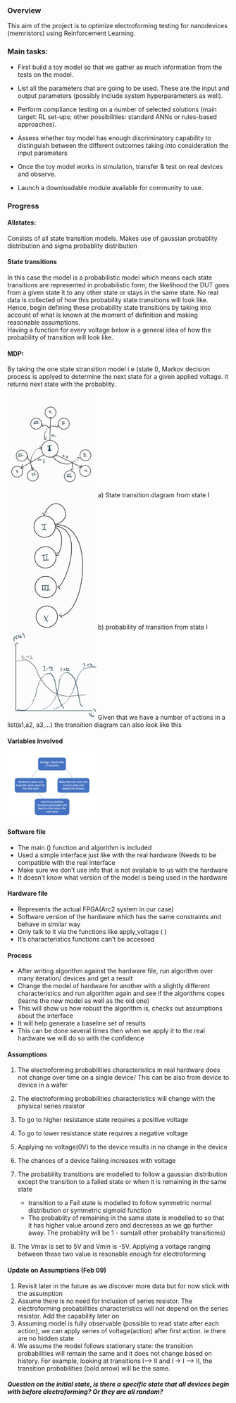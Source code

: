 ### Overview
This aim of the project is to optimize electroforming testing for nanodevices (memristors) using Reinforcement Learning.  

### Main tasks:	 

- First build a toy model so that we gather as much information from the tests on the model.  

- List all the parameters that are going to be used. These are the input and output parameters (possibly include system hyperparameters as well).   

- Perform compliance testing on a number of selected solutions (main target: RL set-ups; other possibilities: standard ANNs or rules-based approaches).  

- Assess whether toy model has enough discriminatory capability to distinguish between the different outcomes taking into consideration the input parameters 

- Once the toy model works in simulation, transfer & test on real devices and observe.  

- Launch a downloadable module available for community to use. 

### Progress

#### Allstates: 
Consists of all state transition models. Makes use of gaussian probablity distribution and sigma probablity distribution 
#### State transitions
In this case the model is a probabilistic model which means each state transitions are represented in probabilistic form; the likelihood the DUT goes from a given state it to any other state or stays in the same state. No real data is collected of how this probability state transitions will look like. Hence, begin defining these probability state transitions by taking into account  of what is known at the moment of definition and making reasonable assumptions.   
Having a function for every voltage below is a general idea of how the probability of transition will look like.
#### MDP: 
By taking the one state stransition model i.e (state I), Markov decision process is applyed to determine the next state for a given applied voltage. it returns next state with the probablity.

 
<img src="https://github.com/MeklitWoldeamlak/eee4_project/blob/master/Data/im1.jpg"  width=40% height=40%>
a)	State transition diagram from state I

<img src="https://github.com/MeklitWoldeamlak/eee4_project/blob/master/Data/im2.jpg"  width=40% height=40%>
b) probability of transition from state I

<img src="https://github.com/MeklitWoldeamlak/eee4_project/blob/master/Data/im3.jpg"  width=40% height=40%>
Given that we have a number of actions in a list(a1,a2, a3,…)  the transition diagram can also look like this

#### Variables Involved  
<img src="https://github.com/MeklitWoldeamlak/eee4_project/blob/master/Data/im.png"  width=40% height=40%>

#### Software file
- The main () function and algorithm is included
- Used a simple interface just like with the real hardware (Needs to be compatible with the real interface
- Make sure  we don’t use info that is not available to us with the hardware
- It doesn’t know what version of the model is being used in the hardware

#### Hardware file
- Represents the actual FPGA(Arc2 system in our case)
- Software version of the hardware which has the same constraints and behave in similar way
- Only talk to it via the functions like apply_voltage ( )
- It’s characteristics functions can’t be accessed 

#### Process
- After writing algorithm against the hardware file, run algorithm over many iteration/ devices and get a result
- Change the model of hardware for another with a slightly different characteristics and run algorithm again and see if the algorithms copes (learns the new model as well as the old one)
- This will show us how robust the algorithm is, checks out assumptions about the interface 
- It will help generate a baseline set of results
- This can be done several times then when we apply it to the real hardware we will do so with the confidence 

#### Assumptions 

1. The electroforming probabilities characteristics in real hardware does not change over time on a single device/ This can be also from device to device in a wafer  
2. The electroforming probabilities characteristics will change with the physical series resistor
3. To go to higher resistance state requires a positive voltage
4. To go to lower resistance state requires a negative voltage
5. Applying no voltage(0V) to the device results in no change in the device
6. The chances of a device failing increases with voltage
7. The probability transitions are modelled to follow a gaussian distribution except the transition to a failed state or when it is remaining in the same state

    - transition to a Fail state is modelled to follow symmetric normal distribution or symmetric sigmoid function
    - The probablity of remaining in the same state is modelled to so that it has higher value around zero and decreseas as we gp further away. The probablity will be 1 - sum(all other probablity transitioms)
8. The Vmax is set to 5V and Vmin is -5V. Applying a voltage ranging between these two value is resonable enough for electroforming 

#### Update on Assumptions (Feb 09)

1. Revisit later in the future as we discover more data but for now stick with the assumption
2.  Assume there is no need for inclusion of series resistor. The electroforming probabilities characteristics will not depend on the series resistor. Add the capability later on   
9. Assuming model is fully observable (possible to read state after each action), we can apply series of voltage(action) after first action. ie there are no hidden state
10. We assume the model follows stationary state: the transition probabilities will remain the same and it does not change based on history. For example, looking at transitions
 I--> II and I -> I --> II, the transition probabilities (bold arrow) will be the same.

##### Question on the initial state, is there a specific state that all devices begin with before electroforming? Or they are all random?


 